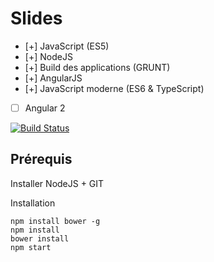 # Slides

  * [+] JavaScript (ES5)
  * [+] NodeJS
  * [+] Build des applications (GRUNT)
  * [+] AngularJS
  * [+] JavaScript moderne (ES6 & TypeScript)
  * [ ] Angular 2
  
[![Build Status](https://travis-ci.org/david-talabard/Presentations.svg?branch=master)](https://travis-ci.org/david-talabard/Presentations)

## Prérequis
Installer NodeJS + GIT 

Installation
```
npm install bower -g
npm install 
bower install
npm start
```